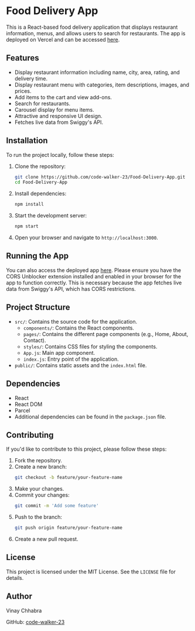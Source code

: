 # Food Delivery App

This is a React-based food delivery application that displays restaurant information, menus, and allows users to search for restaurants. The app is deployed on Vercel and can be accessed [here](https://food-delivery-app-vinay.vercel.app/).

## Features

- Display restaurant information including name, city, area, rating, and delivery time.
- Display restaurant menu with categories, item descriptions, images, and prices.
- Add items to the cart and view add-ons.
- Search for restaurants.
- Carousel display for menu items.
- Attractive and responsive UI design.
- Fetches live data from Swiggy's API.

## Installation

To run the project locally, follow these steps:

1. Clone the repository:
    ```bash
    git clone https://github.com/code-walker-23/Food-Delivery-App.git
    cd Food-Delivery-App
    ```

2. Install dependencies:
    ```bash
    npm install
    ```

3. Start the development server:
    ```bash
    npm start
    ```

4. Open your browser and navigate to `http://localhost:3000`.

## Running the App

You can also access the deployed app [here](https://food-delivery-app-vinay.vercel.app/). Please ensure you have the CORS Unblocker extension installed and enabled in your browser for the app to function correctly. This is necessary because the app fetches live data from Swiggy's API, which has CORS restrictions.

## Project Structure

- `src/`: Contains the source code for the application.
  - `components/`: Contains the React components.
  - `pages/`: Contains the different page components (e.g., Home, About, Contact).
  - `styles/`: Contains CSS files for styling the components.
  - `App.js`: Main app component.
  - `index.js`: Entry point of the application.
- `public/`: Contains static assets and the `index.html` file.

## Dependencies

- React
- React DOM
- Parcel
- Additional dependencies can be found in the `package.json` file.

## Contributing

If you'd like to contribute to this project, please follow these steps:

1. Fork the repository.
2. Create a new branch:
    ```bash
    git checkout -b feature/your-feature-name
    ```
3. Make your changes.
4. Commit your changes:
    ```bash
    git commit -m 'Add some feature'
    ```
5. Push to the branch:
    ```bash
    git push origin feature/your-feature-name
    ```
6. Create a new pull request.

## License

This project is licensed under the MIT License. See the `LICENSE` file for details.

## Author

Vinay Chhabra

GitHub: [code-walker-23](https://github.com/code-walker-23)
